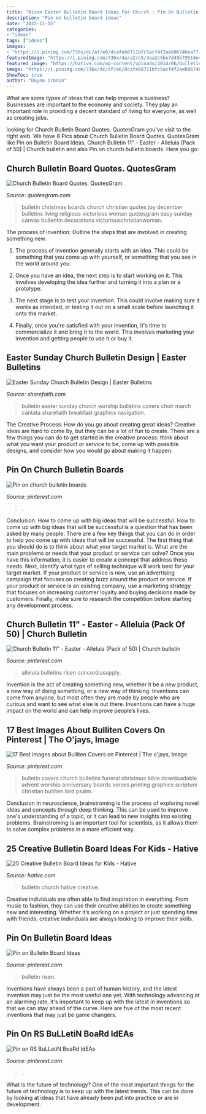 ```yaml
---
title: "Risen Easter Bulletin Board Ideas For Church : Pin On Bulletin Board Ideas"
description: "Pin on bulletin board ideas"
date: "2022-11-15"
categories:
- "ideas"
tags: ["ideas"]
images:
- "https://i.pinimg.com/736x/dc/af/e6/dcafe60711bfc5acf4f2aeb0674bea77--he-is-risen-bulletin-board-easter-church-bulletin-boards.jpg"
featuredImage: "https://i.pinimg.com/736x/4a/a2/c5/4aa2c5be7d49b79514e45f3b0b7768ec.jpg"
featured_image: "https://hative.com/wp-content/uploads/2014/06/bulletin-board-ideas/13-church-bulletin-board.jpg"
image: "https://i.pinimg.com/736x/dc/af/e6/dcafe60711bfc5acf4f2aeb0674bea77--he-is-risen-bulletin-board-easter-church-bulletin-boards.jpg"
ShowToc: true
author: "Dayna Cronin"
---
```



What are some types of ideas that can help improve a business?
Businesses are important to the economy and society. They play an important role in providing a decent standard of living for everyone, as well as creating jobs.

	

		
looking for Church Bulletin Board Quotes. QuotesGram you've visit to the right web. We have 8 Pics about Church Bulletin Board Quotes. QuotesGram like Pin on Bulletin Board Ideas, Church Bulletin 11&quot; - Easter - Alleluia (Pack of 50) | Church bulletin and also Pin on church bulletin boards. Here you go:
		
    
## Church Bulletin Board Quotes. QuotesGram

<img loading=lazy src="https://cdn.quotesgram.com/img/93/69/2029321313-7b5f22fff9cb212117dcd4cf9ccd3764.jpg" onerror="this.onerror=null;this.src='https://tse1.mm.bing.net/th?id=OIP.U2s68zV5nipUV3sSqeWgIAHaF_&amp;pid=15.1';" alt="Church Bulletin Board Quotes. QuotesGram">

_Source: quotesgram.com_

>bulletin christmas boards church christian quotes joy december bulletins living religious victorious woman quotesgram easy sunday canvas bullentin decorations victoriouschristianwoman. 

	

The process of invention: Outline the steps that are involved in creating something new.
1. The process of invention generally starts with an idea. This could be something that you come up with yourself, or something that you see in the world around you.
2. Once you have an idea, the next step is to start working on it. This involves developing the idea further and turning it into a plan or a prototype.

3. The next stage is to test your invention. This could involve making sure it works as intended, or testing it out on a small scale before launching it onto the market.

4. Finally, once you're satisfied with your invention, it's time to commercialize it and bring it to the world. This involves marketing your invention and getting people to use it or buy it.

    
## Easter Sunday Church Bulletin Design | Easter Bulletins

<img loading=lazy src="http://images.sharefaith.com/images/3/1360891649157_52/img_large_watermarked.jpg" onerror="this.onerror=null;this.src='https://tse1.mm.bing.net/th?id=OIP.y3DBZs7H4gwFYxCz0QyAqAHaL2&amp;pid=15.1';" alt="Easter Sunday Church Bulletin Design | Easter Bulletins">

_Source: sharefaith.com_

>bulletin easter sunday church worship bulletins covers choir march cantata sharefaith breakfast graphics navigation. 

	

The Creative Process: How do you go about creating great ideas?
Creative ideas are hard to come by, but they can be a lot of fun to create. There are a few things you can do to get started in the creative process: think about what you want your product or service to be, come up with possible designs, and consider how you would go about making it happen.

    
## Pin On Church Bulletin Boards

<img loading=lazy src="https://i.pinimg.com/736x/4a/a2/c5/4aa2c5be7d49b79514e45f3b0b7768ec.jpg" onerror="this.onerror=null;this.src='https://tse3.mm.bing.net/th?id=OIP.8Q98fVDp3jU3ZF8aWcWXrwHaFj&amp;pid=15.1';" alt="Pin on church bulletin boards">

_Source: pinterest.com_

>. 

	

Conclusion: How to come up with big ideas that will be successful.
How to come up with big ideas that will be successful is a question that has been asked by many people. There are a few key things that you can do in order to help you come up with ideas that will be successful. The first thing that you should do is to think about what your target market is. What are the main problems or needs that your product or service can solve? Once you have this information, it is easier to create a concept that address these needs. Next, identify what type of selling technique will work best for your target market. If your product or service is new, use an advertising campaign that focuses on creating buzz around the product or service. If your product or service is an existing company, use a marketing strategy that focuses on increasing customer loyalty and buying decisions made by customers. Finally, make sure to research the competition before starting any development process.

    
## Church Bulletin 11&quot; - Easter - Alleluia (Pack Of 50) | Church Bulletin

<img loading=lazy src="https://i.pinimg.com/736x/25/d1/40/25d140d60dfe9e6fe8d83c9d0733ac87.jpg" onerror="this.onerror=null;this.src='https://tse2.mm.bing.net/th?id=OIP.hV-br_Ve_hNVWe6mf7GMuQAAAA&amp;pid=15.1';" alt="Church Bulletin 11&quot; - Easter - Alleluia (Pack of 50) | Church bulletin">

_Source: pinterest.com_

>alleluia bulletins risen concordiasupply. 

	

Invention is the act of creating something new, whether it be a new product, a new way of doing something, or a new way of thinking. Inventions can come from anyone, but most often they are made by people who are curious and want to see what else is out there. Inventions can have a huge impact on the world and can help improve people’s lives.

    
## 17 Best Images About Bulliten Covers On Pinterest | The O&#039;jays, Image

<img loading=lazy src="https://s-media-cache-ak0.pinimg.com/736x/dc/c9/4d/dcc94d00fa2a2fd812786d9b6a3e684d.jpg" onerror="this.onerror=null;this.src='https://tse4.mm.bing.net/th?id=OIP.u383YBE6RTS5TyT2YoHWwwHaLc&amp;pid=15.1';" alt="17 Best images about Bulliten Covers on Pinterest | The o&#039;jays, Image">

_Source: pinterest.com_

>bulletin covers church bulletins funeral christmas bible downloadable advent worship anniversary boards verses printing graphics scripture christian bulliten lord psalm. 

	

Conclusion
In neuroscience, brainstroming is the process of exploring novel ideas and concepts through deep thinking. This can be used to improve one's understanding of a topic, or it can lead to new insights into existing problems. Brainstroming is an important tool for scientists, as it allows them to solve complex problems in a more efficient way.

    
## 25 Creative Bulletin Board Ideas For Kids - Hative

<img loading=lazy src="https://hative.com/wp-content/uploads/2014/06/bulletin-board-ideas/13-church-bulletin-board.jpg" onerror="this.onerror=null;this.src='https://tse1.mm.bing.net/th?id=OIP.RhIG4nH7y9v05srROoSdkAHaFj&amp;pid=15.1';" alt="25 Creative Bulletin Board Ideas for Kids - Hative">

_Source: hative.com_

>bulletin church hative creative. 

	

Creative individuals are often able to find inspiration in everything. From music to fashion, they can use their creative abilities to create something new and interesting. Whether it’s working on a project or just spending time with friends, creative individuals are always looking to improve their skills.

    
## Pin On Bulletin Board Ideas

<img loading=lazy src="https://i.pinimg.com/736x/dc/af/e6/dcafe60711bfc5acf4f2aeb0674bea77--he-is-risen-bulletin-board-easter-church-bulletin-boards.jpg" onerror="this.onerror=null;this.src='https://tse4.mm.bing.net/th?id=OIP.oJd9XVcvpmFnSvyD3t7_kQHaFj&amp;pid=15.1';" alt="Pin on Bulletin Board Ideas">

_Source: pinterest.com_

>bulletin risen. 

	

Inventions have always been a part of human history, and the latest invention may just be the most useful one yet. With technology advancing at an alarming rate, it's important to keep up with the latest in inventions so that we can stay ahead of the curve. Here are five of the most recent inventions that may just be game changers.

    
## Pin On RS BuLLetiN BoaRd IdEAs

<img loading=lazy src="https://i.pinimg.com/originals/78/9a/51/789a51358fbe0a0884d8a2ef9770f975.jpg" onerror="this.onerror=null;this.src='https://tse3.mm.bing.net/th?id=OIP.ecZiJNsII9ID7PN5oFPTiAHaFj&amp;pid=15.1';" alt="Pin on RS BuLLetiN BoaRd IdEAs">

_Source: pinterest.com_

>. 

	

What is the future of technology?
One of the most important things for the future of technology is to keep up with the latest trends. This can be done by looking at ideas that have already been put into practice or are in development.

